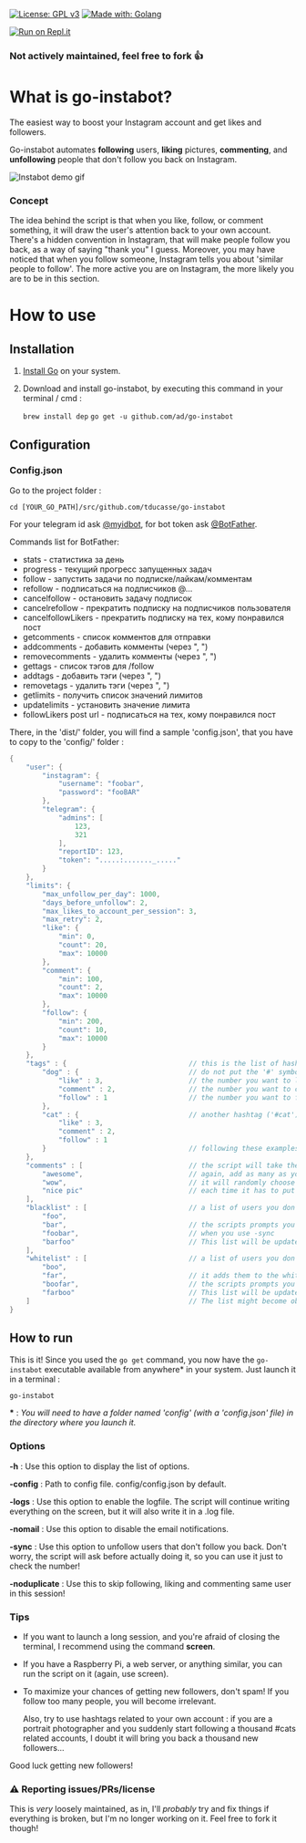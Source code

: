 [![License: GPL v3](https://img.shields.io/badge/License-GPL%20v3-blue.svg)](https://www.gnu.org/licenses/gpl-3.0) [![Made with: Golang](https://img.shields.io/badge/Made%20with-Golang-brightgreen.svg)](https://golang.org/)

[![Run on Repl.it](https://repl.it/badge/github/tducasse/go-instabot)](https://repl.it/github/tducasse/go-instabot)

### Not actively maintained, feel free to fork 👍

# What is go-instabot?

The easiest way to boost your Instagram account and get likes and followers.

Go-instabot automates **following** users, **liking** pictures, **commenting**, and **unfollowing** people that don't follow you back on Instagram.

![Instabot demo gif](/docs/instabot.gif)

### Concept
The idea behind the script is that when you like, follow, or comment something, it will draw the user's attention back to your own account. There's a hidden convention in Instagram, that will make people follow you back, as a way of saying "thank you" I guess.
Moreover, you may have noticed that when you follow someone, Instagram tells you about 'similar people to follow'. The more active you are on Instagram, the more likely you are to be in this section.

# How to use
## Installation

1. [Install Go](https://golang.org/doc/install) on your system.

2. Download and install go-instabot, by executing this command in your terminal / cmd :

    `brew install dep`
    `go get -u github.com/ad/go-instabot`

## Configuration
### Config.json
Go to the project folder :

`cd [YOUR_GO_PATH]/src/github.com/tducasse/go-instabot`

For your telegram id ask [@myidbot](https://t.me/myidbot), for bot token ask [@BotFather](https://t.me/BotFather).

Commands list for BotFather:
 - stats - статистика за день
 - progress - текущий прогресс запущенных задач
 - follow - запустить задачи по подписке/лайкам/комментам
 - refollow - подписаться на подписчиков @...
 - cancelfollow - остановить задачу подписок
 - cancelrefollow - прекратить подписку на подписчиков пользователя
 - cancelfollowLikers - прекратить подписку на тех, кому понравился пост
 - getcomments - список комментов для отправки
 - addcomments - добавить комменты (через ", ")
 - removecomments - удалить комменты (через ", ")
 - gettags - список тэгов для /follow
 - addtags - добавить тэги (через ", ")
 - removetags - удалить тэги (через ", ")
 - getlimits - получить список значений лимитов
 - updatelimits - установить значение лимита
 - followLikers post url - подписаться на тех, кому понравился пост 

There, in the 'dist/' folder, you will find a sample 'config.json', that you have to copy to the 'config/' folder :

```go
{
    "user": {
        "instagram": {
            "username": "foobar",
            "password": "fooBAR"
        },
        "telegram": {
            "admins": [
                123,
                321
            ],
            "reportID": 123,
            "token": ".....:......._....."
        }
    },
    "limits": {
        "max_unfollow_per_day": 1000,
        "days_before_unfollow": 2,
        "max_likes_to_account_per_session": 3,
        "max_retry": 2,
        "like": {
            "min": 0,
            "count": 20,
            "max": 10000
        },
        "comment": {
            "min": 100,
            "count": 2,
            "max": 10000
        },
        "follow": {
            "min": 200,
            "count": 10,
            "max": 10000
        }
    },
    "tags" : {                              // this is the list of hashtags you want to explore
        "dog" : {                           // do not put the '#' symbol
            "like" : 3,                     // the number you want to like
            "comment" : 2,                  // the number you want to comment
            "follow" : 1                    // the number you want to follow
        },
        "cat" : {                           // another hashtag ('#cat')
            "like" : 3,
            "comment" : 2,
            "follow" : 1
        }                                   // following these examples, add as many as you want
    },
    "comments" : [                          // the script will take the comments from the following list
        "awesome",                          // again, add as many as you want
        "wow",                              // it will randomly choose one 
        "nice pic"                          // each time it has to put a comment
    ],
    "blacklist" : [                         // a list of users you don't want to follow
        "foo",                          
        "bar",                              // the scripts prompts you to choose whether to unfollow them or not
        "foobar",                           // when you use -sync
        "barfoo"                            // This list will be updated at the end of the script.
    ],
    "whitelist" : [                         // a list of users you don't want to unfollow
        "boo",                          
        "far",                              // it adds them to the whitelist if you choose to answer "No" (N)
        "boofar",                           // the scripts prompts you to choose whether to unfollow them or not
        "farboo"                            // This list will be updated at the end of the script.
    ]                                       // The list might become obsolete as username is easily changeable by user.
}
```	

## How to run
This is it!
Since you used the `go get` command, you now have the `go-instabot` executable available from anywhere* in your system. Just launch it in a terminal :

`go-instabot`

**\*** : *You will need to have a folder named 'config' (with a 'config.json' file) in the directory where you launch it.*

### Options
**-h** : Use this option to display the list of options.

**-config** : Path to config file. config/config.json by default.

**-logs** : Use this option to enable the logfile. The script will continue writing everything on the screen, but it will also write it in a .log file.

**-nomail** : Use this option to disable the email notifications.

**-sync** : Use this option to unfollow users that don't follow you back. Don't worry, the script will ask before actually doing it, so you can use it just to check the number!

**-noduplicate** : Use this to skip following, liking and commenting same user in this session!

### Tips
- If you want to launch a long session, and you're afraid of closing the terminal, I recommend using the command __screen__.
- If you have a Raspberry Pi, a web server, or anything similar, you can run the script on it (again, use screen).
- To maximize your chances of getting new followers, don't spam! If you follow too many people, you will become irrelevant.

  Also, try to use hashtags related to your own account : if you are a portrait photographer and you suddenly start following a thousand #cats related accounts, I doubt it will bring you back a thousand new followers...
  
Good luck getting new followers!

### ⚠️ Reporting issues/PRs/license
This is _very_ loosely maintained, as in, I'll _probably_ try and fix things if everything is broken, but I'm no longer working on it. Feel free to fork it though!
